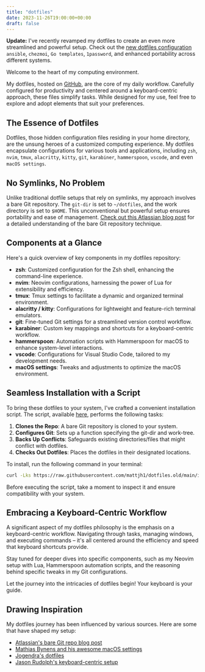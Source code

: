 ```yaml
---
title: "dotfiles"
date: 2023-11-26T19:00:00+00:00
draft: false
---
```


**Update:** I've recently revamped my dotfiles to create an even more streamlined and powerful setup. Check out the [new dotfiles configuration](./new-dotfiles.md) `ansible`, `chezmoi`, `Go templates`, `1password`, and enhanced portability across different systems.

<!--more-->

Welcome to the heart of my computing environment.

My dotfiles, hosted on [GitHub](https://github.com/mattjh1/dotfiles.old), are the core of my daily workflow. Carefully configured for productivity and centered around a keyboard-centric approach, these files simplify tasks. While designed for my use, feel free to explore and adopt elements that suit your preferences.

## The Essence of Dotfiles

Dotfiles, those hidden configuration files residing in your home directory, are the unsung heroes of a customized computing experience. My dotfiles encapsulate configurations for various tools and applications, including `zsh`, `nvim`, `tmux`, `alacritty`, `kitty`, `git`, `karabiner`, `hammerspoon`, `vscode`, and even `macOS settings`.

## No Symlinks, No Problem

Unlike traditional dotfile setups that rely on symlinks, my approach involves a bare Git repository. The `git-dir` is set to `~/dotfiles`, and the work directory is set to `$HOME`. This unconventional but powerful setup ensures portability and ease of management. [Check out this Atlassian blog post](https://www.atlassian.com/git/tutorials/dotfiles) for a detailed understanding of the bare Git repository technique.

## Components at a Glance

Here's a quick overview of key components in my dotfiles repository:

- **zsh**: Customized configuration for the Zsh shell, enhancing the command-line experience.
- **nvim**: Neovim configurations, harnessing the power of Lua for extensibility and efficiency.
- **tmux**: Tmux settings to facilitate a dynamic and organized terminal environment.
- **alacritty / kitty**: Configurations for lightweight and feature-rich terminal emulators.
- **git**: Fine-tuned Git settings for a streamlined version control workflow.
- **karabiner**: Custom key mappings and shortcuts for a keyboard-centric workflow.
- **hammerspoon**: Automation scripts with Hammerspoon for macOS to enhance system-level interactions.
- **vscode**: Configurations for Visual Studio Code, tailored to my development needs.
- **macOS settings**: Tweaks and adjustments to optimize the macOS environment.

## Seamless Installation with a Script

To bring these dotfiles to your system, I've crafted a convenient installation script. The script, available [here](https://raw.githubusercontent.com/mattjh1/dotfiles.old/main/install.sh), performs the following tasks:

1. **Clones the Repo**: A bare Git repository is cloned to your system.
2. **Configures Git**: Sets up a function specifying the git-dir and work-tree.
3. **Backs Up Conflicts**: Safeguards existing directories/files that might conflict with dotfiles.
4. **Checks Out Dotfiles**: Places the dotfiles in their designated locations.

To install, run the following command in your terminal:

```bash
curl -Lks https://raw.githubusercontent.com/mattjh1/dotfiles.old/main/install.sh | /bin/sh
```

Before executing the script, take a moment to inspect it and ensure compatibility with your system.

## Embracing a Keyboard-Centric Workflow

A significant aspect of my dotfiles philosophy is the emphasis on a keyboard-centric workflow. Navigating through tasks, managing windows, and executing commands – it's all centered around the efficiency and speed that keyboard shortcuts provide.

Stay tuned for deeper dives into specific components, such as my Neovim setup with Lua, Hammerspoon automation scripts, and the reasoning behind specific tweaks in my Git configurations.

Let the journey into the intricacies of dotfiles begin! Your keyboard is your guide.

## Drawing Inspiration

My dotfiles journey has been influenced by various sources. Here are some that have shaped my setup:

- [Atlassian's bare Git repo blog post](https://www.atlassian.com/git/tutorials/dotfiles)
- [Mathias Bynens and his awesome macOS settings](https://github.com/mathiasbynens/dotfiles/tree/main)
- [Jogendra's dotfiles](https://github.com/jogendra/dotfiles)
- [Jason Rudolph's keyboard-centric setup](https://github.com/jasonrudolph/keyboard)
